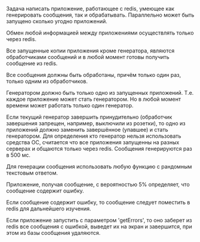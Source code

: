 Задача написать приложение, работающее с redis, умеющее как генерировать сообщения, так и обрабатывать. Параллельно может быть запущено сколько угодно приложений.
 
Обмен любой информацией между приложениями осуществлять только через redis.
 
Все запущенные копии приложения кроме генератора, являются обработчиками сообщений и в любой момент готовы получить сообщение из redis.
 
Все сообщения должны быть обработаны, причём только один раз, только одним из обработчиков.
 
Генератором должно быть только одно из запущенных приложений. Т.е. каждое приложение может стать генератором. Но в любой момент времени может работать только один генератор.
 
Если текущий генератор завершить принудительно (обработчик завершения запрещен, например, выключили из розетки), то одно из приложений должно заменить завершённое (упавшее) и стать генератором. Для определения кто генератор нельзя использовать средства ОС, считается что все приложения запущенны на разных серверах и общаются только через redis.
Сообщения генерируются раз в 500 мс.
 
Для генерации сообщения использовать любую функцию с рандомным текстовым ответом.
 
Приложение, получая сообщение, с вероятностью 5% определяет, что сообщение содержит ошибку.
 
Если сообщение содержит ошибку, то сообщение следует поместить в redis для дальнейшего изучения.
 
Если приложение запустить с параметром 'getErrors', то оно заберет из redis все сообщения с ошибкой, выведет их на экран и завершится, при этом из базы сообщения удаляются.